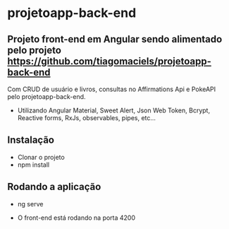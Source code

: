 # projetoapp-back-end
## Projeto front-end em Angular sendo alimentado pelo projeto https://github.com/tiagomaciels/projetoapp-back-end

Com CRUD de usuário e livros, consultas no Affirmations Api e PokeAPI pelo projetoapp-back-end.

* Utilizando Angular Material, Sweet Alert, Json Web Token, Bcrypt, Reactive forms, RxJs, observables, pipes, etc...

## Instalação
* Clonar o projeto
* npm install

## Rodando a aplicação

* ng serve

* O front-end está rodando na porta 4200
